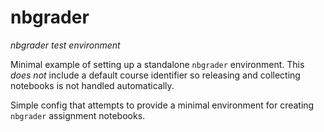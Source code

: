 # nbgrader
*nbgrader test environment*

Minimal example of setting up a standalone `nbgrader` environment. This *does not* include a default course identifier so releasing and collecting notebooks is not handled automatically.

Simple config that attempts to provide a minimal environment for creating `nbgrader` assignment notebooks.
